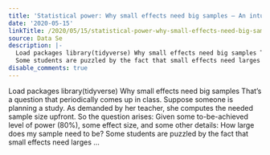 ```yaml
---
title: 'Statistical power: Why small effects need big samples – An intuition'
date: '2020-05-15'
linkTitle: /2020/05/15/statistical-power-why-small-effects-need-big-samples-an-intuition/
source: Data Se
description: |-
  Load packages library(tidyverse) Why small effects need big samples That’s a question that periodically comes up in class. Suppose someone is planning a study. As demanded by her teacher, she computes the needed sample size upfront. So the question arises: Given some to-be-achieved level of power (80%), some effect size, and some other details: How large does my sample need to be?
  Some students are puzzled by the fact that small effects need larges ...
disable_comments: true
---
```

Load packages library(tidyverse) Why small effects need big samples That’s a question that periodically comes up in class. Suppose someone is planning a study. As demanded by her teacher, she computes the needed sample size upfront. So the question arises: Given some to-be-achieved level of power (80%), some effect size, and some other details: How large does my sample need to be?
Some students are puzzled by the fact that small effects need larges ...